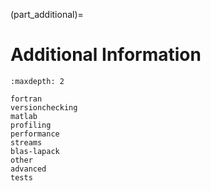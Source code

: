(part_additional)=

# Additional Information

```{toctree}
:maxdepth: 2

fortran
versionchecking
matlab
profiling
performance
streams
blas-lapack
other
advanced
tests
```
